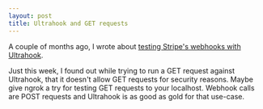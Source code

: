```yaml
---
layout: post
title: Ultrahook and GET requests
---
```


A couple of months ago, I wrote about [testing Stripe's webhooks with Ultrahook](<http://www.andhapp.com/blog/2014/03/12/with-koudoku-integrating-stripe-payments-in-rails-is-a-doddle/>).

Just this week, I found out while trying to run a GET request against Ultrahook, that it doesn't allow GET requests for security reasons. Maybe give ngrok a try for testing GET requests to your localhost. Webhook calls are POST requests and Ultrahook is as good as gold for that use-case.
